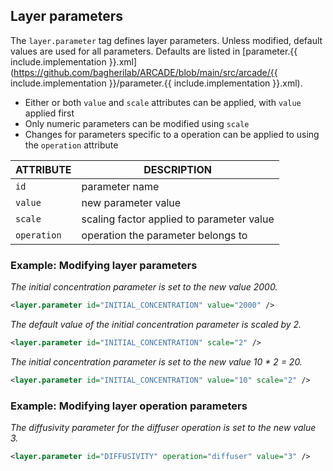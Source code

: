 ## Layer parameters

The `layer.parameter` tag defines layer parameters.
Unless modified, default values are used for all parameters.
Defaults are listed in [parameter.{{ include.implementation }}.xml](https://github.com/bagherilab/ARCADE/blob/main/src/arcade/{{ include.implementation }}/parameter.{{ include.implementation }}.xml).

- Either or both `value` and `scale` attributes can be applied, with `value` applied first
- Only numeric parameters can be modified using `scale`
- Changes for parameters specific to a operation can be applied to using the `operation` attribute

| ATTRIBUTE   | DESCRIPTION                               |
| ----------- | ----------------------------------------- |
| `id`        | parameter name                            |
| `value`     | new parameter value                       |
| `scale`     | scaling factor applied to parameter value |
| `operation` | operation the parameter belongs to        |

### Example: Modifying layer parameters

_The initial concentration parameter is set to the new value 2000._

```xml
<layer.parameter id="INITIAL_CONCENTRATION" value="2000" />
```

_The default value of the initial concentration parameter is scaled by 2._

```xml
<layer.parameter id="INITIAL_CONCENTRATION" scale="2" />
```

_The initial concentration parameter is set to the new value 10 * 2 = 20._

```xml
<layer.parameter id="INITIAL_CONCENTRATION" value="10" scale="2" />
```

### Example: Modifying layer operation parameters

_The diffusivity parameter for the diffuser operation is set to the new value 3._

```xml
<layer.parameter id="DIFFUSIVITY" operation="diffuser" value="3" />
```
